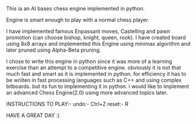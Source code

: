 This ia an AI bases chess engine implemented in python.

Engine is smart enough to play with a normal chess player.

I have implemented famous Enpassant moves, Castelling and pawn promotion (can choose bishop, knight, queen, rook).
I have created board using 8x8 arrays and implemented this Engine using minimax algorithm and later pruned using Alpha-Beta pruning.

I chose to write this engine in python since it was more of a learning exercise than an attempt to a competitive engine. obviously it is not that much fast and smart as it is implemented in python. for efficiency it has to be wriiten in fast processing languages such as C++ and using complex bitboards. but its fun to implementing it in python.
i would like to implement an advanced Chess Engine(2.0) using more advanced topics later.

INSTRUCTIONS TO PLAY:-
undo:- Ctrl+Z
reset:- R

HAVE A GREAT DAY :)
